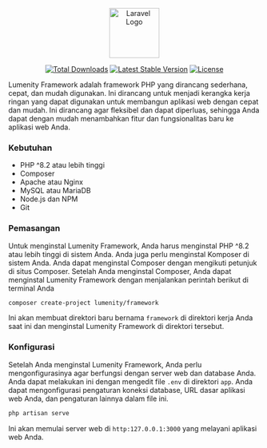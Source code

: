 <p align="center">
    <img src="https://i.ibb.co.com/rtjLyY9/favicon.png" width="100" alt="Laravel Logo"
    >
</p>

<p align="center">
    <a href="https://packagist.org/packages/lumenity/framework"><img src="https://img.shields.io/packagist/dt/lumenity/framework" alt="Total Downloads"></a>
    <a href="https://packagist.org/packages/lumenity/framework"><img src="https://img.shields.io/packagist/v/lumenity/framework" alt="Latest Stable Version"></a>
    <a href="https://packagist.org/packages/lumenity/framework"><img src="https://img.shields.io/packagist/l/lumenity/framework" alt="License"></a>
</p>

Lumenity Framework adalah framework PHP yang dirancang sederhana, cepat, dan mudah digunakan. Ini dirancang untuk
menjadi kerangka kerja ringan yang dapat digunakan untuk membangun aplikasi web dengan cepat dan mudah. Ini dirancang
agar fleksibel dan dapat diperluas, sehingga Anda dapat dengan mudah menambahkan fitur dan fungsionalitas baru ke
aplikasi web Anda.

### Kebutuhan

- PHP ^8.2 atau lebih tinggi
- Composer
- Apache atau Nginx
- MySQL atau MariaDB
- Node.js dan NPM 
- Git

### Pemasangan

Untuk menginstal Lumenity Framework, Anda harus menginstal PHP ^8.2 atau lebih tinggi di sistem Anda. Anda juga perlu
menginstal Komposer di sistem Anda. Anda dapat menginstal Composer dengan mengikuti petunjuk di situs Composer. Setelah
Anda menginstal Composer, Anda dapat menginstal Lumenity Framework dengan menjalankan perintah berikut di terminal Anda

```bash
composer create-project lumenity/framework
```

Ini akan membuat direktori baru bernama `framework` di direktori kerja Anda saat ini dan menginstal Lumenity Framework di
direktori tersebut.

### Konfigurasi

Setelah Anda menginstal Lumenity Framework, Anda perlu mengonfigurasinya agar berfungsi dengan server web dan database
Anda. Anda dapat melakukan ini dengan mengedit file `.env` di direktori `app`. Anda dapat mengonfigurasi pengaturan
koneksi database, URL dasar aplikasi web Anda, dan pengaturan lainnya dalam file ini.

```bash
php artisan serve
```

Ini akan memulai server web di `http:127.0.0.1:3000` yang melayani aplikasi web Anda.
